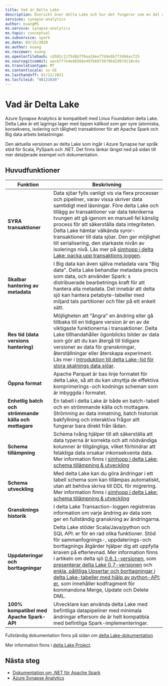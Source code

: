 ```yaml
---
title: Vad är Delta Lake
description: Översikt över delta Lake och hur det fungerar som en del av Azure Synapse Analytics
services: synapse-analytics
author: euangMS
ms.service: synapse-analytics
ms.topic: conceptual
ms.subservice: spark
ms.date: 04/15/2020
ms.author: euang
ms.reviewer: euang
ms.openlocfilehash: cd582c1175d6bff0aa18ee77dde8b7734b6acf25
ms.sourcegitcommit: aacbf77e4e40266e497b6073679642d97d110cda
ms.translationtype: MT
ms.contentlocale: sv-SE
ms.lasthandoff: 01/12/2021
ms.locfileid: "98121030"
---
```

# <a name="what-is-delta-lake"></a>Vad är Delta Lake

Azure Synapse Analytics är kompatibelt med Linux Foundation delta Lake. Delta Lake är ett lagrings lager med öppen källkod som ger syre (atomiska, konsekvens, isolering och tålighet) transaktioner för att Apache Spark och Big data arbets belastningar.

Den aktuella versionen av delta Lake som ingår i Azure Synapse har språk stöd för Scala, PySpark och .NET. Det finns länkar längst ned på sidan till mer detaljerade exempel och dokumentation.

## <a name="key-features"></a>Huvudfunktioner

| Funktion | Beskrivning |
| --- | --- |
| **SYRA transaktioner** | Data sjöar fylls vanligt vis via flera processer och pipeliner, varav vissa skriver data samtidigt med läsningar. Före delta Lake och tillägg av transaktioner var data teknikerna tvungen att gå igenom en manuell fel känslig process för att säkerställa data integriteten. Delta Lake hämtar välkända syror-transaktioner till data sjöar. Den ger möjlighet till serialisering, den starkaste nivån av isolerings nivå. Läs mer på [simhopp i delta Lake: packa upp transaktions loggen](https://databricks.com/blog/2019/08/21/diving-into-delta-lake-unpacking-the-transaction-log.html).|
| **Skalbar hantering av metadata** | I Big data kan även själva metadata vara "Big data". Delta Lake behandlar metadata precis som data, och använder Spark: s distribuerade bearbetnings kraft för att hantera alla metadata. Det innebär att delta sjö kan hantera petabyte-tabeller med miljard tals partitioner och filer på ett enkelt sätt. |
| **Res tid (data versions hantering)** | Möjligheten att "ångra" en ändring eller gå tillbaka till en tidigare version är en av de viktigaste funktionerna i transaktioner. Delta Lake tillhandahåller ögonblicks bilder av data som gör att du kan återgå till tidigare versioner av data för granskningar, återställningar eller återskapa experiment. Läs mer i [Introduktion till delta Lake-tid för stora skalnings data sjöar](https://databricks.com/blog/2019/02/04/introducing-delta-time-travel-for-large-scale-data-lakes.html). |
| **Öppna format** | Apache Parquet är bas linje formatet för delta Lake, så att du kan utnyttja de effektiva komprimerings-och kodnings scheman som är inbyggda i formatet. |
| **Enhetlig batch och strömmande källa och mottagare** | En tabell i delta Lake är både en batch-tabell och en strömmande källa och mottagare. Strömning av data inmatning, batch historisk bakfyllning och interaktiva frågor allt fungerar bara direkt från lådan. |
| **Schema tillämpning** | Schema tvång hjälper till att säkerställa att data typerna är korrekta och att nödvändiga kolumner är tillgängliga, vilket förhindrar att felaktiga data orsakar inkonsekventa data. Mer information finns i [simhopp i delta Lake: schema tillämpning & utveckling](https://databricks.com/blog/2019/09/24/diving-into-delta-lake-schema-enforcement-evolution.html) |
| **Schema utveckling** | Med delta Lake kan du göra ändringar i ett tabell schema som kan tillämpas automatiskt, utan att behöva skriva till DDL för migrering. Mer information finns i [simhopp i delta Lake: schema tillämpning & utveckling](https://databricks.com/blog/2019/09/24/diving-into-delta-lake-schema-enforcement-evolution.html) |
| **Gransknings historik** | I delta Lake Transaction-loggen registreras information om varje ändring av data som ger en fullständig granskning av ändringarna. |
| **Uppdateringar och borttagningar** | Delta Lake stöder Scala/Java/python och SQL API: er för en rad olika funktioner. Stöd för sammanfognings-, uppdaterings-och borttagnings åtgärder hjälper dig att uppfylla kraven på efterlevnad. Mer information finns i artikeln om delta sjö [0.6.1-versionen](https://delta.io/news/delta-lake-0-6-1-released/), som  [presenterar delta Lake 0,7-versionen](https://delta.io/news/delta-lake-0-7-0-released/) och [enkla, pålitliga Upsertar och borttagningar i delta Lake-tabeller med hjälp av python-API: er](https://databricks.com/blog/2019/10/03/simple-reliable-upserts-and-deletes-on-delta-lake-tables-using-python-apis.html), som innehåller kodfragment för kommandona Merge, Update och Delete DML. |
| **100% kompatibel med Apache Spark-API** | Utvecklare kan använda delta Lake med befintliga datapipeliner med minimala ändringar eftersom de är helt kompatibla med befintliga Spark-implementeringar. |

Fullständig dokumentation finns på sidan om [delta Lake-dokumentation](https://docs.delta.io/latest/delta-intro.html)

Mer information finns i [delta Lake Project](https://github.com/delta-io/delta).

## <a name="next-steps"></a>Nästa steg

- [Dokumentation om .NET för Apache Spark](/dotnet/spark?toc=/azure/synapse-analytics/toc.json&bc=/azure/synapse-analytics/breadcrumb/toc.json)
- [Azure Synapse Analytics](../index.yml)